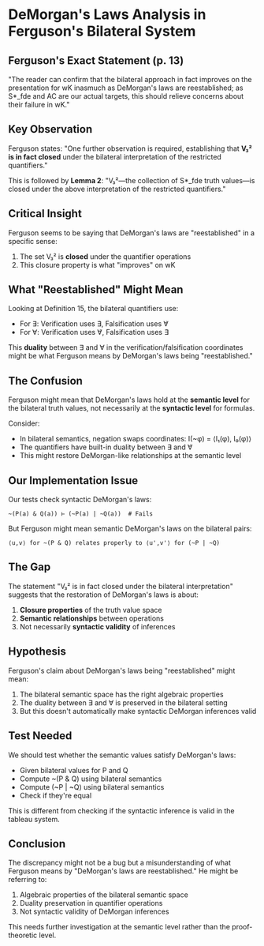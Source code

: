# DeMorgan's Laws Analysis in Ferguson's Bilateral System

## Ferguson's Exact Statement (p. 13)

"The reader can confirm that the bilateral approach in fact improves on the presentation for wK inasmuch as DeMorgan's laws are reestablished; as S*_fde and AC are our actual targets, this should relieve concerns about their failure in wK."

## Key Observation

Ferguson states: "One further observation is required, establishing that **V₃² is in fact closed** under the bilateral interpretation of the restricted quantifiers."

This is followed by **Lemma 2**: "V₃²—the collection of S*_fde truth values—is closed under the above interpretation of the restricted quantifiers."

## Critical Insight

Ferguson seems to be saying that DeMorgan's laws are "reestablished" in a specific sense:
1. The set V₃² is **closed** under the quantifier operations
2. This closure property is what "improves" on wK

## What "Reestablished" Might Mean

Looking at Definition 15, the bilateral quantifiers use:
- For ∃: Verification uses ∃̇, Falsification uses ∀̇
- For ∀: Verification uses ∀̇, Falsification uses ∃̇

This **duality** between ∃ and ∀ in the verification/falsification coordinates might be what Ferguson means by DeMorgan's laws being "reestablished."

## The Confusion

Ferguson might mean that DeMorgan's laws hold at the **semantic level** for the bilateral truth values, not necessarily at the **syntactic level** for formulas.

Consider:
- In bilateral semantics, negation swaps coordinates: I(~φ) = ⟨I₁(φ), I₀(φ)⟩
- The quantifiers have built-in duality between ∃̇ and ∀̇
- This might restore DeMorgan-like relationships at the semantic level

## Our Implementation Issue

Our tests check syntactic DeMorgan's laws:
```
~(P(a) & Q(a)) ⊢ (~P(a) | ~Q(a))  # Fails
```

But Ferguson might mean semantic DeMorgan's laws on the bilateral pairs:
```
⟨u,v⟩ for ~(P & Q) relates properly to ⟨u',v'⟩ for (~P | ~Q)
```

## The Gap

The statement "V₃² is in fact closed under the bilateral interpretation" suggests that the restoration of DeMorgan's laws is about:
1. **Closure properties** of the truth value space
2. **Semantic relationships** between operations
3. Not necessarily **syntactic validity** of inferences

## Hypothesis

Ferguson's claim about DeMorgan's laws being "reestablished" might mean:
1. The bilateral semantic space has the right algebraic properties
2. The duality between ∃ and ∀ is preserved in the bilateral setting
3. But this doesn't automatically make syntactic DeMorgan inferences valid

## Test Needed

We should test whether the semantic values satisfy DeMorgan's laws:
- Given bilateral values for P and Q
- Compute ~(P & Q) using bilateral semantics
- Compute (~P | ~Q) using bilateral semantics  
- Check if they're equal

This is different from checking if the syntactic inference is valid in the tableau system.

## Conclusion

The discrepancy might not be a bug but a misunderstanding of what Ferguson means by "DeMorgan's laws are reestablished." He might be referring to:
1. Algebraic properties of the bilateral semantic space
2. Duality preservation in quantifier operations
3. Not syntactic validity of DeMorgan inferences

This needs further investigation at the semantic level rather than the proof-theoretic level.